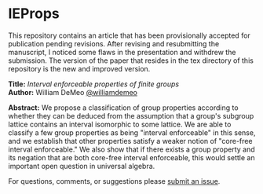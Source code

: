 IEProps
=======

This repository contains an article that has been provisionally accepted for
publication pending revisions.  After revising and resubmitting the
manuscript, I noticed some flaws in the presentation and withdrew the submission.
The version of the paper that resides in the tex directory of this repository is
the new and improved version.

**Title:** *Interval enforceable properties of finite groups*  
**Author:** William DeMeo [@williamdemeo](https://github.com/williamdemeo)  

**Abstract:** We propose a classification of group properties according to
  whether they can be deduced from the assumption that a group's subgroup
  lattice contains an interval isomorphic to some lattice. We are able to
  classify a few group properties as being "interval enforceable" in this sense,
  and we establish that other properties satisfy a weaker notion of "core-free
  interval enforceable."  We also show that if there exists a group property and
  its negation that are both core-free interval enforceable, this would settle
  an important open question in universal algebra. 

For questions, comments, or suggestions please [submit an issue][].

[submit an issue]: https://github.com/williamdemeo/IEProps/issues
